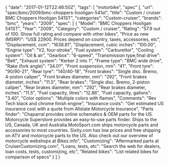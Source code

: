 {
    "date": "2017-01-12T22:46:50Z",
    "tags": [
        "motorbike",
        "spec"
    ],
    "url": "spec\/bmc\/2009\/bmc-choppers-hooligan-541st",
    "title": "Custom \/ cruiser BMC Choppers Hooligan 541ST",
    "categories": "Custom-cruiser",
    "brands": "bmc",
    "years": "2009",
    "spec": [
        {
            "Model": "BMC Choppers Hooligan 541ST",
            "Year": "2009",
            "Category": "Custom \/ cruiser",
            "Rating": "57.9 out of 100. Show full rating and compare with other bikes",
            "Price as new (MSRP)": "US$ 22900.   Prices depend on country, taxes, accessories, etc",
            "Displacement, ccm": "1638.81",
            "Displacement, cubic inches": "100.00",
            "Engine type": "V2, four-stroke",
            "Fuel system": "Carburettor",
            "Cooling system": "Oil & air",
            "Gearbox": "6-speed",
            "Transmission type,final drive": "Belt",
            "Exhaust system": "Kerker 2 into 1",
            "Frame type": "BMC wide drive",
            "Rake (fork angle)": "34.0?",
            "Front suspension, mm": "41",
            "Front tyre": "90\/90-21",
            "Rear tyre": "140\/40-18",
            "Front brakes": "Single disc. Bremo, 4-piston caliper",
            "Front brakes diameter, mm": "292",
            "Front brakes diameter, inches": "11.5",
            "Rear brakes": "Single disc. Bremo, 2-piston caliper",
            "Rear brakes diameter, mm": "292",
            "Rear brakes diameter, inches": "11.5",
            "Fuel capacity, litres": "12.86",
            "Fuel capacity, gallons": "3.40",
            "Color options": "Multiple colors with flames",
            "Comments": "Rev Tech black and chrome finish engine",
            "Insurance costs": "Get estimated US insurance cost with a quote from Allstate Motorcycle Insurance",
            "Parts finder": "Chaparral provides online schematics & OEM parts for the US.   Motorcycle Superstore provides an easy-to-use parts finder. Ships to the US, Canada, UK and Australia.MotoSport.com ships motorcycle parts and accessories to most countries.    Sixity.com has low prices and free shipping on ATV and motorcycle parts to the US. Also check out our overview of motorcycle webshops at Bikez.info",
            "Customizing": "Aftermarked parts at CruiserCustomizing.com",
            "Loans, tests, etc": "Search the web for dealers, loan costs, tests, customizing, etc",
            "Related bikes": "List related bikes for comparison of specs"
        }
    ]
}